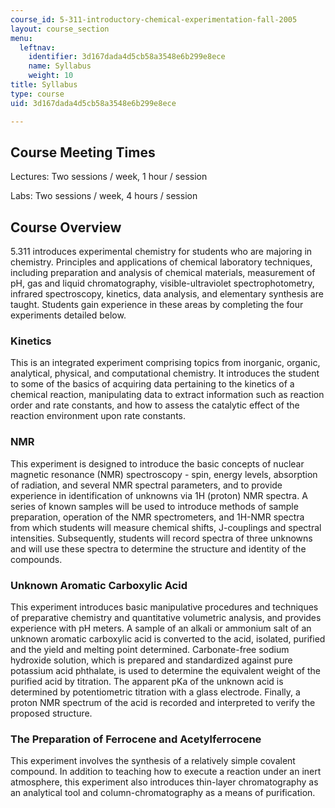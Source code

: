 ```yaml
---
course_id: 5-311-introductory-chemical-experimentation-fall-2005
layout: course_section
menu:
  leftnav:
    identifier: 3d167dada4d5cb58a3548e6b299e8ece
    name: Syllabus
    weight: 10
title: Syllabus
type: course
uid: 3d167dada4d5cb58a3548e6b299e8ece

---
```


Course Meeting Times
--------------------

Lectures: Two sessions / week, 1 hour / session

Labs: Two sessions / week, 4 hours / session

Course Overview
---------------

5.311 introduces experimental chemistry for students who are majoring in chemistry. Principles and applications of chemical laboratory techniques, including preparation and analysis of chemical materials, measurement of pH, gas and liquid chromatography, visible-ultraviolet spectrophotometry, infrared spectroscopy, kinetics, data analysis, and elementary synthesis are taught. Students gain experience in these areas by completing the four experiments detailed below.

### Kinetics

This is an integrated experiment comprising topics from inorganic, organic, analytical, physical, and computational chemistry. It introduces the student to some of the basics of acquiring data pertaining to the kinetics of a chemical reaction, manipulating data to extract information such as reaction order and rate constants, and how to assess the catalytic effect of the reaction environment upon rate constants.

### NMR

This experiment is designed to introduce the basic concepts of nuclear magnetic resonance (NMR) spectroscopy - spin, energy levels, absorption of radiation, and several NMR spectral parameters, and to provide experience in identification of unknowns via 1H (proton) NMR spectra. A series of known samples will be used to introduce methods of sample preparation, operation of the NMR spectrometers, and 1H-NMR spectra from which students will measure chemical shifts, J-couplings and spectral intensities. Subsequently, students will record spectra of three unknowns and will use these spectra to determine the structure and identity of the compounds.

### Unknown Aromatic Carboxylic Acid

This experiment introduces basic manipulative procedures and techniques of preparative chemistry and quantitative volumetric analysis, and provides experience with pH meters. A sample of an alkali or ammonium salt of an unknown aromatic carboxylic acid is converted to the acid, isolated, purified and the yield and melting point determined. Carbonate-free sodium hydroxide solution, which is prepared and standardized against pure potassium acid phthalate, is used to determine the equivalent weight of the purified acid by titration. The apparent pKa of the unknown acid is determined by potentiometric titration with a glass electrode. Finally, a proton NMR spectrum of the acid is recorded and interpreted to verify the proposed structure.

### The Preparation of Ferrocene and Acetylferrocene

This experiment involves the synthesis of a relatively simple covalent compound. In addition to teaching how to execute a reaction under an inert atmosphere, this experiment also introduces thin-layer chromatography as an analytical tool and column-chromatography as a means of purification.